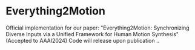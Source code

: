 # Everything2Motion
Official implementation for our paper: "Everything2Motion: Synchronizing Diverse Inputs via a Unified Framework for Human Motion Synthesis" (Accepted to AAAI2024)
Code will release upon publication ..
